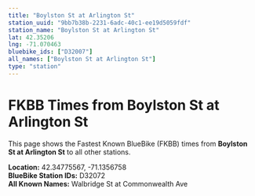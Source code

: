 ```yaml
---
title: "Boylston St at Arlington St"
station_uuid: "9bb7b38b-2231-6adc-40c1-ee19d5059fdf"
station_name: "Boylston St at Arlington St"
lat: 42.35206
lng: -71.070463
bluebike_ids: ["D32007"]
all_names: ["Boylston St at Arlington St"]
type: "station"
---
```


# FKBB Times from Boylston St at Arlington St

This page shows the Fastest Known BlueBike (FKBB) times from **Boylston St at Arlington St** to all other stations.

**Location:** 42.34775567, -71.1356758  
**BlueBike Station IDs:** D32072  
**All Known Names:** Walbridge St at Commonwealth Ave

